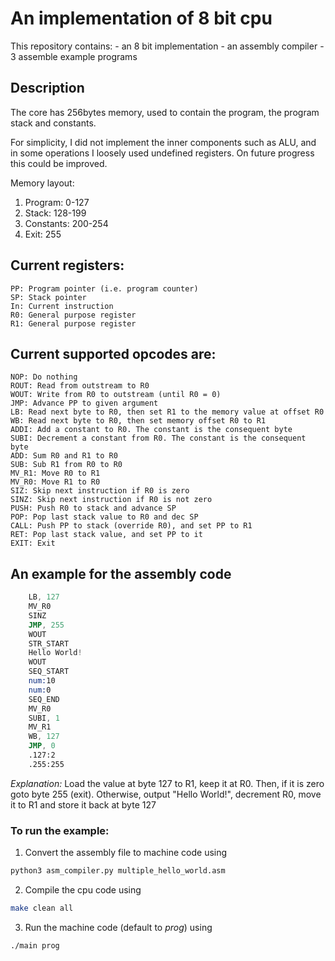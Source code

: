 # An implementation of 8 bit cpu

This repository contains:
	- an 8 bit implementation
	- an assembly compiler
	- 3 assemble example programs

## Description
The core has 256bytes memory, used to contain the program,
the program stack and constants.

For simplicity, I did not implement the inner components such as ALU,
and in some operations I loosely used undefined registers.
On future progress this could be improved.

Memory layout:
1. Program: 0-127
1. Stack: 128-199
1. Constants: 200-254
1. Exit: 255

## Current registers:
	PP: Program pointer (i.e. program counter)
	SP: Stack pointer	
	In: Current instruction
	R0: General purpose register
	R1: General purpose register

## Current supported opcodes are:
	NOP: Do nothing
	ROUT: Read from outstream to R0
	WOUT: Write from R0 to outstream (until R0 = 0)
	JMP: Advance PP to given argument
	LB: Read next byte to R0, then set R1 to the memory value at offset R0
	WB: Read next byte to R0, then set memory offset R0 to R1
	ADDI: Add a constant to R0. The constant is the consequent byte
	SUBI: Decrement a constant from R0. The constant is the consequent byte
	ADD: Sum R0 and R1 to R0
	SUB: Sub R1 from R0 to R0
	MV_R1: Move R0 to R1
	MV_R0: Move R1 to R0
	SIZ: Skip next instruction if R0 is zero
	SINZ: Skip next instruction if R0 is not zero
	PUSH: Push R0 to stack and advance SP
	POP: Pop last stack value to R0 and dec SP
	CALL: Push PP to stack (override R0), and set PP to R1
	RET: Pop last stack value, and set PP to it
	EXIT: Exit


## An example for the assembly code
```asm
 	LB, 127
	MV_R0
	SINZ
	JMP, 255
	WOUT
	STR_START
	Hello World!
	WOUT
	SEQ_START
	num:10
	num:0
	SEQ_END
	MV_R0
	SUBI, 1
	MV_R1
	WB, 127
	JMP, 0
	.127:2
	.255:255
```
*Explanation:* Load the value at byte 127 to R1, keep it at R0. Then, if it is zero goto byte 255 (exit).
Otherwise, output "Hello World!", decrement R0, move it to R1 and store it back at byte 127

### To run the example:
1. Convert the assembly file to machine code using 
```python
python3 asm_compiler.py multiple_hello_world.asm
```
2. Compile the cpu code using
```bash
make clean all
```
3. Run the machine code (default to *prog*) using
```bash
./main prog
```

